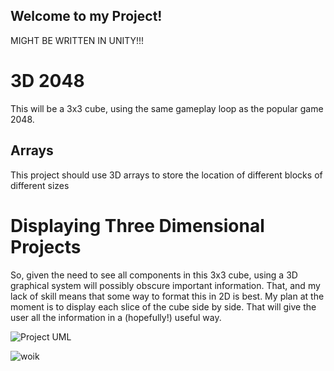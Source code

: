 ## Welcome to my Project!

MIGHT BE WRITTEN IN UNITY!!!

# 3D 2048
This will be a 3x3 cube, using the same gameplay loop as the popular game 2048.
## Arrays
This project should use 3D arrays to store the location of different blocks of different sizes



# Displaying Three Dimensional Projects
So, given the need to see all components in this 3x3 cube, using a 3D graphical system will possibly obscure important information. That, and my lack of skill means that some way to format this in 2D is best.
My plan at the moment is to display each slice of the cube side by side. That will give the user all the information in a (hopefully!) useful way.


![Project UML](https://github.com/Tyler-Roa/Portfolio2021/blob/master/images/project.PNGraw=true)

![woik](https://github.com/Tyler-Roa/Portfolio2021/blob/master/images/work.jpg?raw=true)

